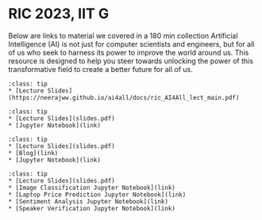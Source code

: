 # RIC 2023, IIT G

Below are links to material we covered in a 180 min collection 
Artificial Intelligence (AI) is not just for computer scientists and engineers, but for all of us who seek to harness its power to improve the world around us. This resource is designed to help you steer towards unlocking the power of this transformative field to create a better future for all of us.

`````{admonition} What is intelligence, AI, and the AI landscape
:class: tip
* [Lecture Slides](https://neerajww.github.io/ai4all/docs/ric_AI4All_lect_main.pdf)
`````

`````{admonition} Computing with python
:class: tip
* [Lecture Slides](slides.pdf)
* [Jupyter Notebook](link)
`````

`````{admonition} Methods: Gradient Descent
:class: tip
* [Lecture Slides](slides.pdf)
* [Blog](link)
* [Jupyter Notebook](link)
`````

`````{admonition} Deployement: Using Gradio
:class: tip
* [Lecture Slides](slides.pdf)
* [Image Classification Jupyter Notebook](link)
* [Laptop Price Prediction Jupyter Notebook](link)
* [Sentiment Analysis Jupyter Notebook](link)
* [Speaker Verification Jupyter Notebook](link)
`````
